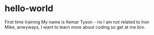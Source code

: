 # hello-world
First time training 
My name is Kemar Tyson - no  I am not related to Iron Mike, anwyways, I want to learn more about coding
so get at me bro.
